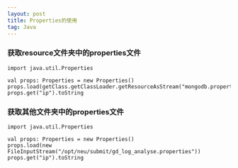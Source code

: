 ```yaml
---
layout: post
title: Properties的使用
tag: Java
---
```


### 获取resource文件夹中的properties文件
```
import java.util.Properties

val props: Properties = new Properties()
props.load(getClass.getClassLoader.getResourceAsStream("mongodb.properties"))
props.get("ip").toString
```
### 获取其他文件夹中的properties文件
```
import java.util.Properties

val props: Properties = new Properties()
props.load(new FileInputStream("/opt/neu/submit/gd_log_analyse.properties"))
props.get("ip").toString
```
